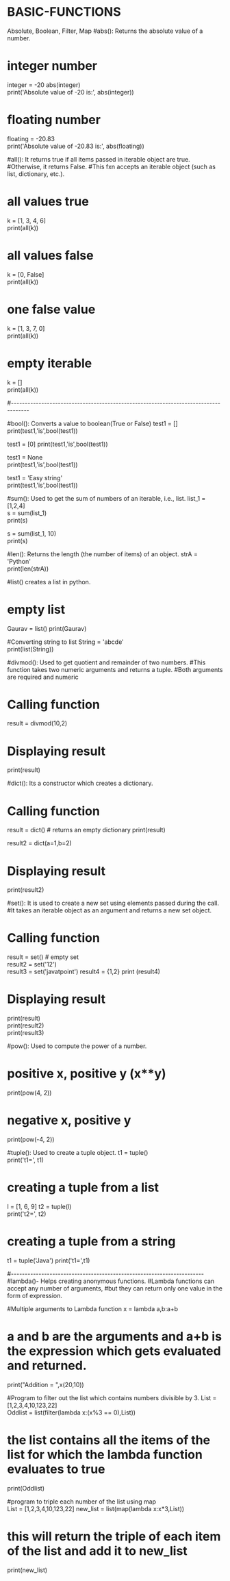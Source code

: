 # BASIC-FUNCTIONS
Absolute, Boolean, Filter, Map
#abs(): Returns the absolute value of a number.
#  integer number     
integer = -20
abs(integer)  
print('Absolute value of -20 is:', abs(integer))  

#  floating number  
floating = -20.83  
print('Absolute value of -20.83 is:', abs(floating))  

#all(): It returns true if all items passed in iterable object are true. 
#Otherwise, it returns False.
#This fxn accepts an iterable object (such as list, dictionary, etc.). 
# all values true  
k = [1, 3, 4, 6]  
print(all(k))

# all values false  
k = [0, False]  
print(all(k))  

# one false value  
k = [1, 3, 7, 0]  
print(all(k))

# empty iterable  
k = []  
print(all(k)) 

#------------------------------------------------------------------------------------

#bool(): Converts a value to boolean(True or False)
test1 = []  
print(test1,'is',bool(test1)) 

test1 = [0]
print(test1,'is',bool(test1))    

test1 = None  
print(test1,'is',bool(test1))  

test1 = 'Easy string'  
print(test1,'is',bool(test1)) 

#sum(): Used to get the sum of numbers of an iterable, i.e., list.
list_1 = [1,2,4]  
s = sum(list_1)  
print(s)  

s = sum(list_1, 10)  
print(s) 

#len(): Returns the length (the number of items) of an object.
strA = 'Python'  
print(len(strA))  

#list() creates a list in python.
# empty list  
Gaurav = list()
print(Gaurav)  

#Converting string to list
String = 'abcde'       
print(list(String)) 

#divmod(): Used to get quotient and remainder of two numbers. 
#This function takes two numeric arguments and returns a tuple. 
#Both arguments are required and numeric 
# Calling function  
result = divmod(10,2)  
# Displaying result  
print(result)  

#dict(): Its a constructor which creates a dictionary. 
# Calling function  
result = dict() # returns an empty dictionary 
print(result)

result2 = dict(a=1,b=2)  
# Displaying result  
print(result2)  

#set(): It is used to create a new set using elements passed during the call. 
#It takes an iterable object as an argument and returns a new set object.
# Calling function  
result = set() # empty set  
result2 = set('12')  
result3 = set('javatpoint') 
result4 = {1,2}
print (result4)
# Displaying result  
print(result)  
print(result2)  
print(result3)  

#pow(): Used to compute the power of a number.
# positive x, positive y (x**y)  
print(pow(4, 2))  

# negative x, positive y  
print(pow(-4, 2))  

#tuple(): Used to create a tuple object.
t1 = tuple()  
print('t1=', t1)  

# creating a tuple from a list 
l =  [1, 6, 9]
t2 = tuple(l)  
print('t2=', t2)  

# creating a tuple from a string  
t1 = tuple('Java') 
print('t1=',t1)  

#----------------------------------------------------------------------
#lambda()- Helps creating anonymous functions. 
#Lambda functions can accept any number of arguments, 
#but they can return only one value in the form of expression.

#Multiple arguments to Lambda function
x = lambda a,b:a+b 
# a and b are the arguments and a+b is the expression which gets evaluated and returned.   
print("Addition = ",x(20,10)) 

#Program to filter out the list which contains numbers  divisible by 3.
List = [1,2,3,4,10,123,22]  
Oddlist = list(filter(lambda x:(x%3 == 0),List)) 
# the list contains all the items of the list for which the lambda function evaluates to true  
print(Oddlist) 

#program to triple each number of the list using map  
List = [1,2,3,4,10,123,22] 
new_list = list(map(lambda x:x*3,List)) 
# this will return the triple of each item of the list and add it to new_list  
print(new_list)   
